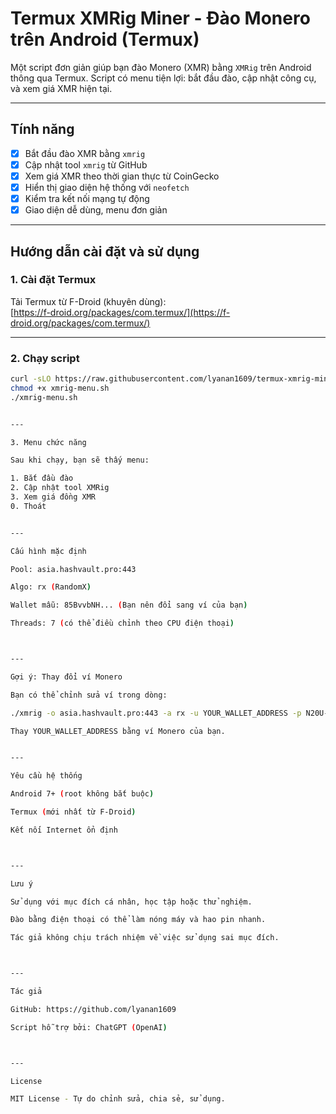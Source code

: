 # Termux XMRig Miner - Đào Monero trên Android (Termux)

Một script đơn giản giúp bạn đào Monero (XMR) bằng `XMRig` trên Android thông qua Termux. Script có menu tiện lợi: bắt đầu đào, cập nhật công cụ, và xem giá XMR hiện tại.

---

## Tính năng

- [x] Bắt đầu đào XMR bằng `xmrig`
- [x] Cập nhật tool `xmrig` từ GitHub
- [x] Xem giá XMR theo thời gian thực từ CoinGecko
- [x] Hiển thị giao diện hệ thống với `neofetch`
- [x] Kiểm tra kết nối mạng tự động
- [x] Giao diện dễ dùng, menu đơn giản

---

## Hướng dẫn cài đặt và sử dụng

### 1. Cài đặt Termux
Tải Termux từ F-Droid (khuyên dùng):  
[https://f-droid.org/packages/com.termux/](https://f-droid.org/packages/com.termux/)

---

### 2. Chạy script

```bash
curl -sLO https://raw.githubusercontent.com/lyanan1609/termux-xmrig-miner/main/xmrig-menu.sh
chmod +x xmrig-menu.sh
./xmrig-menu.sh


---

3. Menu chức năng

Sau khi chạy, bạn sẽ thấy menu:

1. Bắt đầu đào
2. Cập nhật tool XMRig
3. Xem giá đồng XMR
0. Thoát


---

Cấu hình mặc định

Pool: asia.hashvault.pro:443

Algo: rx (RandomX)

Wallet mẫu: 85BvvbNH... (Bạn nên đổi sang ví của bạn)

Threads: 7 (có thể điều chỉnh theo CPU điện thoại)



---

Gợi ý: Thay đổi ví Monero

Bạn có thể chỉnh sửa ví trong dòng:

./xmrig -o asia.hashvault.pro:443 -a rx -u YOUR_WALLET_ADDRESS -p N20U-001 -t 7

Thay YOUR_WALLET_ADDRESS bằng ví Monero của bạn.


---

Yêu cầu hệ thống

Android 7+ (root không bắt buộc)

Termux (mới nhất từ F-Droid)

Kết nối Internet ổn định



---

Lưu ý

Sử dụng với mục đích cá nhân, học tập hoặc thử nghiệm.

Đào bằng điện thoại có thể làm nóng máy và hao pin nhanh.

Tác giả không chịu trách nhiệm về việc sử dụng sai mục đích.



---

Tác giả

GitHub: https://github.com/lyanan1609

Script hỗ trợ bởi: ChatGPT (OpenAI)



---

License

MIT License - Tự do chỉnh sửa, chia sẻ, sử dụng.
